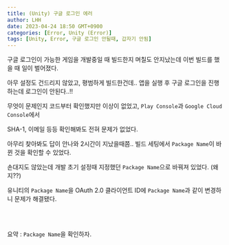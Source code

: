 ```yaml
---
title: (Unity) 구글 로그인 에러
author: LHH
date: 2023-04-24 18:50 GMT+0900
categories: [Error, Unity (Error)]
tags: [Unity, Error, 구글 로그인 안될때, 갑자기 안됨]
---
```


구글 로그인이 가능한 게임을 개발중일 때 빌드한지 며칠도 안지났는데 이번 빌드를 했을 때 일이 벌어졌다.

아무 설정도 건드리지 않았고, 평범하게 빌드한건데.. 앱을 실행 후 구글 로그인을 진행하는데 로그인이 안된다..!!

무엇이 문제인지 코드부터 확인했지만 이상이 없었고, `Play Console`과 `Google Cloud Console`에서

SHA-1, 이메일 등등 확인해봐도 전혀 문제가 없었다.

아무리 찾아봐도 답이 안나와 2시간이 지났을때쯤.. 빌드 세팅에서 `Package Name`이 바뀐 것을 확인할 수 있었다.

손대지도 않았는데 개발 초기 설정때 지정했던 `Package Name`으로 바꿔져 있었다. (왜지??)

유니티의 `Package Name`을 OAuth 2.0 클라이언트 ID에 `Package Name`과 같이 변경하니 문제가 해결됐다.

<br>
<br>

요약 : `Package Name`을 확인하자.